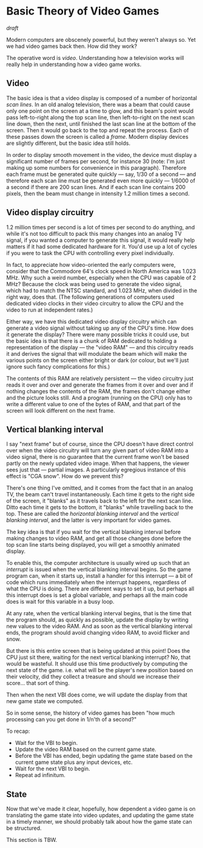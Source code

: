 Basic Theory of Video Games
===========================

*draft*

Modern computers are obscenely powerful, but they weren't always so.  Yet
we had video games back then.  How did they work?

The operative word is _video_.  Understanding how a television works will
really help in understanding how a video game works.

Video
-----

The basic idea is that a video display is composed of a number of horizontal
_scan lines_.  In an old analog television, there was a beam that could
cause only one point on the screen at a time to glow, and this beam's point
would pass left-to-right along the top scan line, then left-to-right on the next
scan line down, then the next, until finished the last scan line at the bottom
of the screen.  Then it would go back to the top and repeat the process.  Each
of these passes down the screen is called a _frame_.  Modern display devices
are slightly different, but the basic idea still holds.

In order to display smooth movement in the video, the device must display
a significant number of frames per second, for instance 30 (note: I'm
just making up some numbers for convenience in this paragraph).  Therefore each
frame must be generated quite quickly — say, 1/30 of a second — and therefore
each scan line must be generated even more quickly — 1/6000 of a second if
there are 200 scan lines.  And if each scan line contains 200 pixels, then the
beam must change in intensity 1.2 million times a second.

Video display circuitry
-----------------------

1.2 million times per second is a lot of times per second to do anything,
and while it's not too difficult to pack this many changes into an analog TV
signal, if you wanted a computer to generate this signal, it would really
help matters if it had some dedicated hardware for it.  You'd use up a lot of
cycles if you were to task the CPU with controlling every pixel individually.

In fact, to appreciate how video-oriented the early computers were,
consider that the Commodore 64's clock speed in North America was
1.023 MHz.  Why such a weird number, especially when the CPU was capable
of 2 MHz?  Because the clock was being used to generate the video signal,
which had to match the NTSC standard, and 1.023 MHz, when divided in the
right way, does that.  (The following generations of computers used dedicated
video clocks in their video circuitry to allow the CPU and the video to
run at independent rates.)

Either way, we have this dedicated video display circuitry which can generate
a video signal without taking up any of the CPU's time.  How does it generate
the display?  There were many possible tricks it could use, but the basic
idea is that there is a chunk of RAM dedicated to holding a
representation of the display — the "video RAM" — and this circuitry reads it
and derives the signal that will modulate the beam which will make the various
points on the screen either bright or dark (or colour, but we'll just ignore
such fancy complications for this.)

The contents of this RAM are relatively persistent — the video circuitry
just reads it over and over and generate the frames from it over and over
and if nothing changes the contents of the RAM, the frames don't change
either and the picture looks still.  And a program (running on the CPU)
only has to write a different value to one of the bytes of RAM, and that
part of the screen will look different on the next frame.

Vertical blanking interval
--------------------------

I say "next frame" but of course, since the CPU doesn't have direct
control over when the video circuitry will turn any given part of video
RAM into a video signal, there is no guarantee that the current frame
won't be based partly on the newly updated video image.  When that happens,
the viewer sees just that — partial images.  A particularly egregious
instance of this effect is "CGA snow".  How do we prevent this?

There's one thing I've omitted, and it comes from the fact that in an
analog TV, the beam can't travel instantaneously.  Each time it gets to
the right side of the screen, it "blanks" as it travels back to the left
for the next scan line.  Ditto each time it gets to the bottom, it "blanks"
while travelling back to the top.  These are called the
_horizontal blanking interval_ and the _vertical blanking interval_, and
the latter is very important for video games.

The key idea is that if you wait for the vertical blanking interval before
making changes to video RAM, and get all those changes done before the
top scan line starts being displayed, you will get a smoothly animated
display.

To enable this, the computer architecture is usually wired up such that
an _interrupt_ is issued when the vertical blanking interval begins.
So the game program can, when it starts up, install a handler for this
interrupt — a bit of code which runs immediately when the interrupt happens,
regardless of what the CPU is doing.
There are different ways to set it up, but perhaps all this interrupt does
is set a global variable, and perhaps all the main code does is wait
for this variable in a busy loop.

At any rate, when the vertical blanking interval begins, that is the time
that the program should, as quickly as possible, update the display by
writing new values to the video RAM.  And as soon as the vertical blanking
interval ends, the program should avoid changing video RAM, to avoid flicker
and snow.

But there is this entire screen that is being updated at this point!
Does the CPU just sit there, waiting for the next vertical blanking
interrupt?  No, that would be wasteful.  It should use this time
productively by computing the next state of the game.  i.e. what will
be the player's new position based on their velocity, did they collect
a treasure and should we increase their score... that sort of thing.

Then when the next VBI does come, we will update the display from that
new game state we computed.

So in some sense, the history of video games has been "how much processing
can you get done in 1/n'th of a second?"

To recap:

*   Wait for the VBI to begin.
*   Update the video RAM based on the current game state.
*   Before the VBI has ended, begin updating the game state based
    on the current game state plus any input devices, etc.
*   Wait for the next VBI to begin.
*   Repeat ad infinitum.

State
-----

Now that we've made it clear, hopefully, how dependent a video game is on
translating the game state into video updates, and updating the game state
in a timely manner, we should probably talk about how the game state can be
structured.

This section is TBW.

